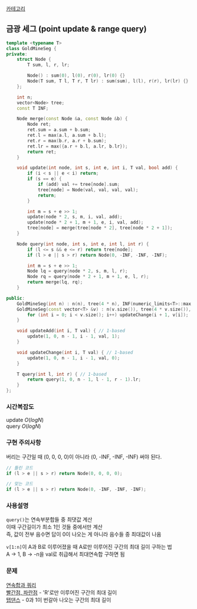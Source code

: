 [카테고리](/README.md)
## 금광 세그 (point update & range query)
```cpp
template <typename T>
class GoldMineSeg {
private:
    struct Node {
        T sum, l, r, lr;

        Node() : sum(0), l(0), r(0), lr(0) {}
        Node(T sum, T l, T r, T lr) : sum(sum), l(l), r(r), lr(lr) {}
    };

    int n;
    vector<Node> tree;
    const T INF;

    Node merge(const Node &a, const Node &b) {
        Node ret;
        ret.sum = a.sum + b.sum;
        ret.l = max(a.l, a.sum + b.l);
        ret.r = max(b.r, a.r + b.sum);
        ret.lr = max({a.r + b.l, a.lr, b.lr});
        return ret;
    }

    void update(int node, int s, int e, int i, T val, bool add) {
        if (i < s || e < i) return;
        if (s == e) {
            if (add) val += tree[node].sum;
            tree[node] = Node(val, val, val, val);
            return;
        }

        int m = s + e >> 1;
        update(node * 2, s, m, i, val, add);
        update(node * 2 + 1, m + 1, e, i, val, add);
        tree[node] = merge(tree[node * 2], tree[node * 2 + 1]);
    }

    Node query(int node, int s, int e, int l, int r) {
        if (l <= s && e <= r) return tree[node];
        if (l > e || s > r) return Node(0, -INF, -INF, -INF);

        int m = s + e >> 1;
        Node lq = query(node * 2, s, m, l, r);
        Node rq = query(node * 2 + 1, m + 1, e, l, r);
        return merge(lq, rq);
    }

public:
    GoldMineSeg(int n) : n(n), tree(4 * n), INF(numeric_limits<T>::max() >> 1) {}
    GoldMineSeg(const vector<T> &v) : n(v.size()), tree(4 * v.size()), INF(numeric_limits<T>::max() >> 1) {
        for (int i = 0; i < v.size(); i++) updateChange(i + 1, v[i]);
    }

    void updateAdd(int i, T val) { // 1-based
        update(1, 0, n - 1, i - 1, val, 1);
    }

    void updateChange(int i, T val) { // 1-based
        update(1, 0, n - 1, i - 1, val, 0);
    }

    T query(int l, int r) { // 1-based
        return query(1, 0, n - 1, l - 1, r - 1).lr;
    }
};
```
### 시간복잡도
update $O(logN)$   
query $O(logN)$   

### 구현 주의사항
버리는 구간일 때 (0, 0, 0, 0)이 아니라 (0, -INF, -INF, -INF) 써야 된다.
```cpp
// 틀린 코드
if (l > e || s > r) return Node(0, 0, 0, 0);

// 맞는 코드
if (l > e || s > r) return Node(0, -INF, -INF, -INF);
```

### 사용설명
`query()`는 연속부분합들 중 최댓값 계산   
이때 구간길이가 최소 1인 것들 중에서만 계산   
즉, 값이 전부 음수면 답이 0이 나오는 게 아니라 음수들 중 최대값이 나옴   

`v[1:n]`이 A과 B로 이루어졌을 때 A로만 이루어진 구간의 최대 길이 구하는 법   
A -> 1, B -> -n을 val로 취급해서 최대연속합 구하면 됨   

### 문제
[연속합과 쿼리](https://www.acmicpc.net/problem/16993)   
[빨간점, 파란점](https://www.acmicpc.net/problem/3121) - 'R'로만 이루어진 구간의 최대 길이   
[탭댄스](https://www.acmicpc.net/problem/2849) - 0과 1이 번갈아 나오는 구간의 최대 길이   
